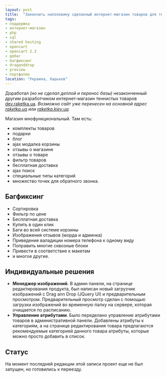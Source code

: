 ```yaml
---
layout: post
title:  "Закончить наполовину сделанный интернет-магазин товаров для тенниса"
tags:
- поддержка
- интернет-магазин
- php
- sql
- shared hosting
- opencart
- opencart 2.3
- дебаг
- багфиксинг
- draganddrop
- preview
- портфолио
location: "Украина, Харьков"
---
```


Доработал *(но не сделал деплой и перенос базы)* незаконченный другим разработчиком интернет-магазин теннистых товаров <a href="https://dev.raketka.ua" target="_blank">dev.raketka.ua</a>. *Возможно сайт уже перенесен на основной адрес <a href="https://raketka.ua" target="_blank">raketka.ua</a> или <a href="https://raketka.kiev.ua" target="_blank">raketka.kiev.ua</a>.*

Магазин мнофункциональный. Там есть:

* комплекты товаров
* подарки
* блог
* ajax модалка корзины
* отзывы о магазине
* отзывы о товаре
* фильтр товаров
* бесплатная доставка
* ajax поиск
* специальные типы категорий
* множество точек для обратного звонка.

## Багфиксинг

* Сортировка
* Фильтр по цене
* Бесплатная доставка
* Купить в один клик
* Баги во всей системе корзины
* Изображения отзывов (морда и админка)
* Приведение валадиции номера телефона к одному виду
* Поправить многие сквозные блоки
* Привести в соответствие к макетам
* и многое другие.

## Индивидуальные решения

* **Менеджер изображений**. В админ панели, на странице редактирования продукта, был написан новый загрузчик изображений с Drag ann Drop (JQuery UI) и предварительным просмотром. Предварительный просмотр сделан с помощью загрузки изображений во временную папку на сервере, которая очищается по расписанию.
* **Управление атрибутами**. Было переделано управление атрибутами товаров в административной панели. Добавлены атрибуты к категориям, а на странице редактирования товара предлагаются рекомендуемые категорией данного товара атрибуты, которые можно просто добавить в список.

## Статус

На момент последней редакции этой записи проект еще не был запущен, но готовились к переезду.